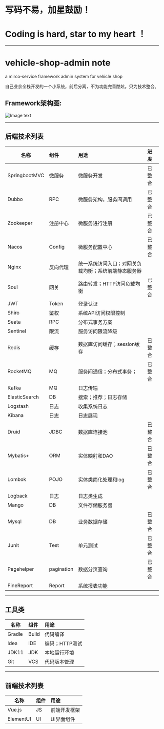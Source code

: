 # 写码不易，加星鼓励！
# Coding is hard, star to my heart ！

***
# vehicle-shop-admin note
a mirco-service framework admin system for vehicle shop

自己业余全栈开发的一个小系统，前后分离，不为功能完善酷炫，只为技术整合。

## Framework架构图:

![Image text](https://github.com/xiexiaobiao/vehicle-shop-admin/blob/master/resource/framework.PNG)

***

## 后端技术列表

| 名称      | 组件     | 用途     |进度     | 
| ---------- | :-----------  | :----------- | :----------- |
| SpringbootMVC     | 微服务     | 微服务开发    | 已整合
| Dubbo     | RPC     | 微服务架构，服务间调用     | 已整合
| Zookeeper     | 注册中心     | 微服务进行注册     | 已整合
| Nacos     | Config     | 微服务配置中心     | 已整合
| Nginx     | 反向代理     | 统一系统访问入口；对网关负载均衡；系统前端静态服务器     |
| Soul     | 网关     | 路由转发；HTTP访问负载均衡     |已整合
| JWT     | Token     | 登录认证     |
| Shiro     | 鉴权     | 系统API访问权限控制     |
| Seata     | RPC     | 分布式事务方案     |
| Sentinel     | 限流     | 服务访问限流降级     |
| Redis     | 缓存     | 数据库访问缓存；session缓存     |已整合
| RocketMQ     | MQ     | 服务间通信；分布式事务；     |已整合
| Kafka     | MQ     | 日志传输     |
| ElasticSearch     | DB     | 搜索；推荐；日志存储     |
| Logstash     | 日志     | 收集系统日志     |
| Kibana     | 日志     | 日志展现     |
| Druid     | JDBC     | 数据库连接池     |已整合
| Mybatis+     | ORM     | 实体映射和DAO     |已整合
| Lombok     | POJO     | 实体类简化处理和log     |已整合
| Logback     | 日志     | 日志类生成     |
| Mango     | DB     | 文件存储服务器     |
| Mysql     | DB     | 业务数据存储     |已整合
| Junit     | Test     | 单元测试     |已整合
| Pagehelper     | pagination     | 数据分页查询     |已整合
| FineReport     | Report     | 系统报表功能     |

***

## 工具类

| 名称      | 组件     | 用途     |
| ---------- | :-----------  | :----------- |
| Gradle     | Build     | 代码编译     |
| Idea     | IDE     | 编码；HTTP测试     |
| JDK11     | JDK     | 本地运行环境     |
| Git     | VCS     | 代码版本管理     |

***
## 前端技术列表

| 名称      | 组件     | 用途     |
| ---------- | :-----------  | :----------- |
| Vue.js     | JS     | 前端开发框架    |
| ElementUI     | UI     | UI界面组件    |